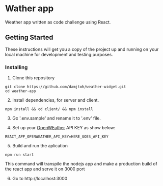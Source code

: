 # Wather app

Weather app written as code challenge using React.

## Getting Started

These instructions will get you a copy of the project up and running on your local machine for development and testing purposes.

### Installing

1. Clone this repository
```
git clone https://github.com/damjtoh/weather-widget.git
cd weather-app
```

2. Install dependencies, for server and client.
```
npm install && cd client/ && npm install
```

3. Go '.env.sample' and rename it to '.env' file.

5. Set up your [OpenWEather](https://home.openweathermap.org/) API KEY as show below:
```
REACT_APP_OPENWEATHER_API_KEY=HERE_GOES_API_KEY
```

5. Build and run the aplication
```
npm run start
```

This command will transpile the nodejs app and make a production build of the react app and serve it on 3000 port

6. Go to http://localhost:3000
